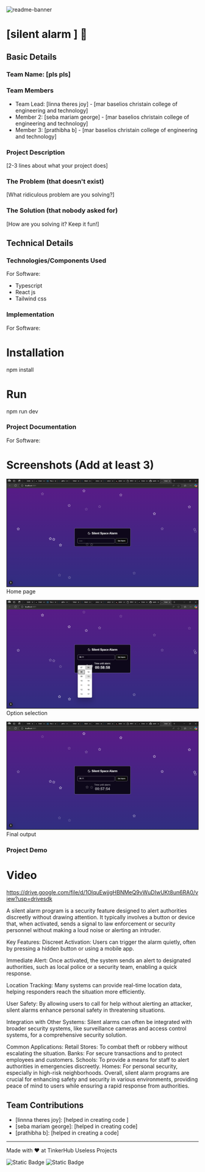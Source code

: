 <img width="1280" alt="readme-banner" src="https://github.com/user-attachments/assets/35332e92-44cb-425b-9dff-27bcf1023c6c">

# [silent alarm ] 🎯


## Basic Details
### Team Name: [pls pls]


### Team Members
- Team Lead: [linna theres joy] - [mar baselios christain college of engineering and technology]
- Member 2: [seba mariam george] - [mar baselios christain college of engineering and technology]
- Member 3: [prathibha b] - [mar baselios christain college of engineering and technology]

### Project Description
[2-3 lines about what your project does]

### The Problem (that doesn't exist)
[What ridiculous problem are you solving?]

### The Solution (that nobody asked for)
[How are you solving it? Keep it fun!]

## Technical Details
### Technologies/Components Used
For Software:
- Typescript
- React js
- Tailwind css

### Implementation
For Software:
# Installation
npm install

# Run
npm run dev

### Project Documentation
For Software:

# Screenshots (Add at least 3)

![alt text](image.png)
Home page

![alt text](image-1.png)
Option selection

![alt text](image-2.png)
Final output


### Project Demo
# Video
https://drive.google.com/file/d/1OlquEwjjgHBNMeQ9vWuDIwUKt8un6RA0/view?usp=drivesdk

A silent alarm program is a security feature designed to alert authorities discreetly without drawing attention. It typically involves a button or device that, when activated, sends a signal to law enforcement or security personnel without making a loud noise or alerting an intruder.

Key Features:
Discreet Activation: Users can trigger the alarm quietly, often by pressing a hidden button or using a mobile app.

Immediate Alert: Once activated, the system sends an alert to designated authorities, such as local police or a security team, enabling a quick response.

Location Tracking: Many systems can provide real-time location data, helping responders reach the situation more efficiently.

User Safety: By allowing users to call for help without alerting an attacker, silent alarms enhance personal safety in threatening situations.

Integration with Other Systems: Silent alarms can often be integrated with broader security systems, like surveillance cameras and access control systems, for a comprehensive security solution.

Common Applications:
Retail Stores: To combat theft or robbery without escalating the situation.
Banks: For secure transactions and to protect employees and customers.
Schools: To provide a means for staff to alert authorities in emergencies discreetly.
Homes: For personal security, especially in high-risk neighborhoods.
Overall, silent alarm programs are crucial for enhancing safety and security in various environments, providing peace of mind to users while ensuring a rapid response from authorities.


## Team Contributions
- [linnna theres joy]: [helped  in creating code ]
- [seba mariam george]: [helped in creating code]
- [prathibha b]: [helped in creating a code]

---
Made with ❤️ at TinkerHub Useless Projects 

![Static Badge](https://img.shields.io/badge/TinkerHub-24?color=%23000000&link=https%3A%2F%2Fwww.tinkerhub.org%2F)
![Static Badge](https://img.shields.io/badge/UselessProject--24-24?link=https%3A%2F%2Fwww.tinkerhub.org%2Fevents%2FQ2Q1TQKX6Q%2FUseless%2520Projects)




